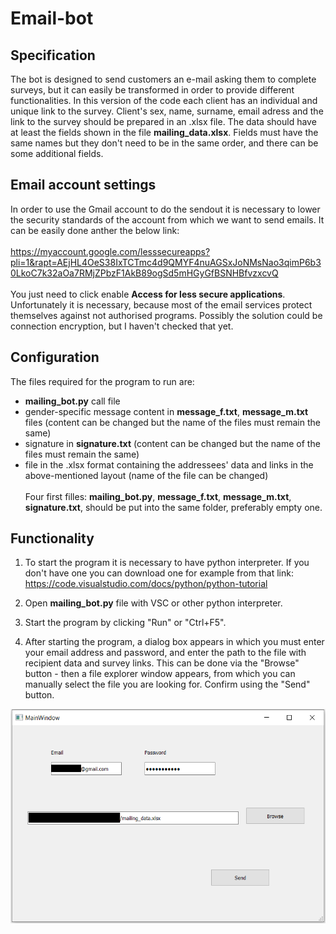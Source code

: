 # Email-bot
## Specification
The bot is designed to send customers an e-mail asking them to complete surveys, but it can easily be transformed in order to provide different functionalities.
In this version of the code each client has an individual and unique link to the survey. Client's sex, name, surname, email adress and the link to the survey should be prepared in an .xlsx file. The data should have at least the fields shown in the file **mailing_data.xlsx**. Fields must have the same names but they don't need to be in the same order, and there can be some additional fields.
## Email account settings
In order to use the Gmail account to do the sendout it is necessary to lower the security standards of the account from which we want to send emails.
It can be easily done anther the below link:\
\
https://myaccount.google.com/lesssecureapps?pli=1&rapt=AEjHL4OeS38IxTCTmc4d9QMYF4nuAGSxJoNMsNao3qimP6b30LkoC7k32aOa7RMjZPbzF1AkB89ogSd5mHGyGfBSNHBfvzxcvQ \
\
You just need to click enable **Access for less secure applications**.
Unfortunately it is necessary, because most of the email services protect themselves against not authorised programs. Possibly the solution could be connection encryption, but I haven't checked that yet.
## Configuration
The files required for the program to run are:
- **mailing_bot.py** call file
- gender-specific message content in **message_f.txt**, **message_m.txt** files (content can be changed but the name of the files must remain the same)
- signature in **signature.txt** (content can be changed but the name of the files must remain the same)
- file in the .xlsx format containing the addressees' data and links in the above-mentioned layout (name of the file can be changed)
\
\
Four first filles: **mailing_bot.py**, **message_f.txt**, **message_m.txt**, **signature.txt**, should be put into the same folder, preferably empty one.
## Functionality
1. To start the program it is necessary to have python interpreter. If you don't have one you can download one for example from that link:
\
https://code.visualstudio.com/docs/python/python-tutorial

2. Open **mailing_bot.py** file with VSC or other python interpreter.
3. Start the program by clicking "Run" or "Ctrl+F5".
4. After starting the program, a dialog box appears in which you must enter your email address and password, and enter the path to the file with recipient data and survey links. This can be done via the "Browse" button - then a file explorer window appears, from which you can manually select the file you are looking for. Confirm using the "Send" button.


<img src = "images/MainWindow_image.png" width = "534" height = "343">
